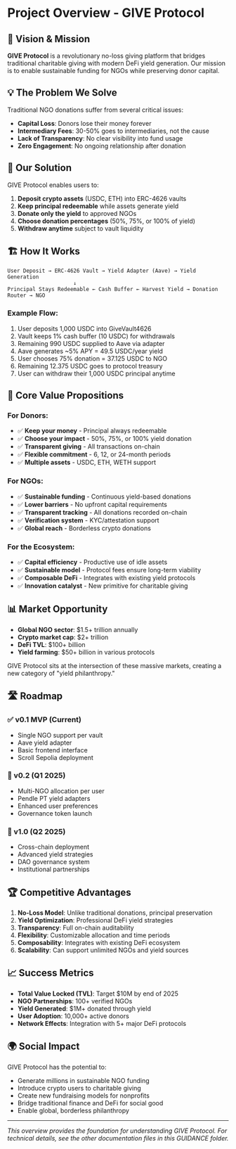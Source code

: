 # Project Overview - GIVE Protocol

## 🎯 Vision & Mission

**GIVE Protocol** is a revolutionary no-loss giving platform that bridges traditional charitable giving with modern DeFi yield generation. Our mission is to enable sustainable funding for NGOs while preserving donor capital.

## 💡 The Problem We Solve

Traditional NGO donations suffer from several critical issues:
- **Capital Loss**: Donors lose their money forever
- **Intermediary Fees**: 30-50% goes to intermediaries, not the cause
- **Lack of Transparency**: No clear visibility into fund usage
- **Zero Engagement**: No ongoing relationship after donation

## 🔧 Our Solution

GIVE Protocol enables users to:
1. **Deposit crypto assets** (USDC, ETH) into ERC-4626 vaults
2. **Keep principal redeemable** while assets generate yield
3. **Donate only the yield** to approved NGOs
4. **Choose donation percentages** (50%, 75%, or 100% of yield)
5. **Withdraw anytime** subject to vault liquidity

## 🏗️ How It Works

```
User Deposit → ERC-4626 Vault → Yield Adapter (Aave) → Yield Generation
                     ↓
Principal Stays Redeemable ← Cash Buffer ← Harvest Yield → Donation Router → NGO
```

### Example Flow:
1. User deposits 1,000 USDC into GiveVault4626
2. Vault keeps 1% cash buffer (10 USDC) for withdrawals
3. Remaining 990 USDC supplied to Aave via adapter
4. Aave generates ~5% APY = 49.5 USDC/year yield
5. User chooses 75% donation = 37.125 USDC to NGO
6. Remaining 12.375 USDC goes to protocol treasury
7. User can withdraw their 1,000 USDC principal anytime

## 🎯 Core Value Propositions

### For Donors:
- ✅ **Keep your money** - Principal always redeemable
- ✅ **Choose your impact** - 50%, 75%, or 100% yield donation
- ✅ **Transparent giving** - All transactions on-chain
- ✅ **Flexible commitment** - 6, 12, or 24-month periods
- ✅ **Multiple assets** - USDC, ETH, WETH support

### For NGOs:
- ✅ **Sustainable funding** - Continuous yield-based donations
- ✅ **Lower barriers** - No upfront capital requirements
- ✅ **Transparent tracking** - All donations recorded on-chain
- ✅ **Verification system** - KYC/attestation support
- ✅ **Global reach** - Borderless crypto donations

### For the Ecosystem:
- ✅ **Capital efficiency** - Productive use of idle assets
- ✅ **Sustainable model** - Protocol fees ensure long-term viability
- ✅ **Composable DeFi** - Integrates with existing yield protocols
- ✅ **Innovation catalyst** - New primitive for charitable giving

## 📊 Market Opportunity

- **Global NGO sector**: $1.5+ trillion annually
- **Crypto market cap**: $2+ trillion
- **DeFi TVL**: $100+ billion
- **Yield farming**: $50+ billion in various protocols

GIVE Protocol sits at the intersection of these massive markets, creating a new category of "yield philanthropy."

## 🛣️ Roadmap

### ✅ v0.1 MVP (Current)
- Single NGO support per vault
- Aave yield adapter
- Basic frontend interface
- Scroll Sepolia deployment

### 🔄 v0.2 (Q1 2025)
- Multi-NGO allocation per user
- Pendle PT yield adapters
- Enhanced user preferences
- Governance token launch

### 🎯 v1.0 (Q2 2025)
- Cross-chain deployment
- Advanced yield strategies
- DAO governance system
- Institutional partnerships

## 🏆 Competitive Advantages

1. **No-Loss Model**: Unlike traditional donations, principal preservation
2. **Yield Optimization**: Professional DeFi yield strategies
3. **Transparency**: Full on-chain auditability
4. **Flexibility**: Customizable allocation and time periods
5. **Composability**: Integrates with existing DeFi ecosystem
6. **Scalability**: Can support unlimited NGOs and yield sources

## 📈 Success Metrics

- **Total Value Locked (TVL)**: Target $10M by end of 2025
- **NGO Partnerships**: 100+ verified NGOs
- **Yield Generated**: $1M+ donated through yield
- **User Adoption**: 10,000+ active donors
- **Network Effects**: Integration with 5+ major DeFi protocols

## 🌍 Social Impact

GIVE Protocol has the potential to:
- Generate millions in sustainable NGO funding
- Introduce crypto users to charitable giving
- Create new fundraising models for nonprofits
- Bridge traditional finance and DeFi for social good
- Enable global, borderless philanthropy

---

*This overview provides the foundation for understanding GIVE Protocol. For technical details, see the other documentation files in this GUIDANCE folder.*